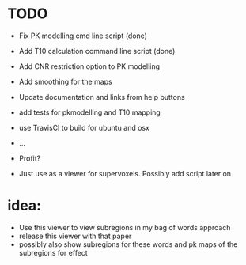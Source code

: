 

TODO
====

- Fix PK modelling cmd line script (done)
- Add T10 calculation command line script (done)
- Add CNR restriction option to PK modelling
- Add smoothing for the maps
- Update documentation and links from help buttons
- add tests for pkmodelling and T10 mapping
- use TravisCI to build for ubuntu and osx
- ...
- Profit?

- Just use as a viewer for supervoxels. Possibly add script later on

# idea:

- Use this viewer to view subregions in my bag of words approach
- release this viewer with that paper
- possibly also show subregions for these words and pk maps of the subregions for effect
